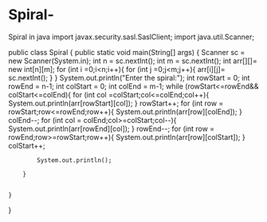 # Spiral-
Spiral in java
import javax.security.sasl.SaslClient;
import java.util.Scanner;

public class Spiral {
    public static void main(String[] args) {
        Scanner sc = new Scanner(System.in);
        int n = sc.nextInt();
        int m = sc.nextInt();
        int arr[][]= new int[n][m];
        for (int i =0;i<n;i++){
            for (int j =0;j<m;j++){
                arr[i][j]= sc.nextInt();
            }
        }
        System.out.println("Enter the spiral:");
        int rowStart = 0;
        int rowEnd = n-1;
        int colStart = 0;
        int colEnd = m-1;
        while (rowStart<=rowEnd&& colStart<=colEnd){
            for (int col =colStart;col<=colEnd;col++){
                System.out.println(arr[rowStart][col]);
            }
            rowStart++;
            for (int row = rowStart;row<=rowEnd;row++){
                System.out.println(arr[row][colEnd]);
            }
            colEnd--;
            for (int col = colEnd;col>=colStart;col--){
                System.out.println(arr[rowEnd][col]);
            }
            rowEnd--;
            for (int row = rowEnd;row>=rowStart;row++){
                System.out.println(arr[row][colStart]);
            }
            colStart++;


            System.out.println();

        }


    }
}
